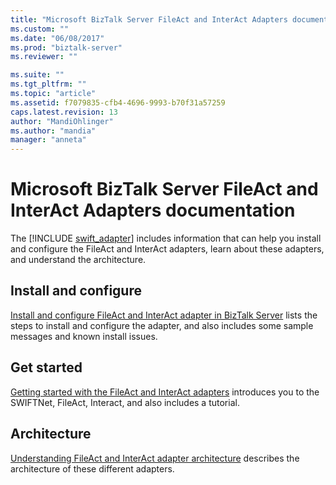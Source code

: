 ```yaml
---
title: "Microsoft BizTalk Server FileAct and InterAct Adapters documentation | Microsoft Docs"
ms.custom: ""
ms.date: "06/08/2017"
ms.prod: "biztalk-server"
ms.reviewer: ""

ms.suite: ""
ms.tgt_pltfrm: ""
ms.topic: "article"
ms.assetid: f7079835-cfb4-4696-9993-b70f31a57259
caps.latest.revision: 13
author: "MandiOhlinger"
ms.author: "mandia"
manager: "anneta"
---
```

# Microsoft BizTalk Server FileAct and InterAct Adapters documentation
The [!INCLUDE [swift_adapter](../../includes/swift-adapter-md.md)] includes information that can help you install and configure the FileAct and InterAct adapters, learn about these adapters, and understand the architecture.  
  
## Install and configure
[Install and configure FileAct and InterAct adapter in BizTalk Server](../../adapters-and-accelerators/fileact-interact/install-and-configure-fileact-and-interact-adapter-in-biztalk-server.md) lists the steps to install and configure the adapter, and also includes some sample messages and known install issues. 

## Get started
[Getting started with the FileAct and InterAct adapters](../../adapters-and-accelerators/fileact-interact/getting-started-with-the-fileact-and-interact-adapters.md) introduces you to the SWIFTNet, FileAct, Interact, and also includes a tutorial.

## Architecture  
[Understanding FileAct and InterAct adapter architecture](../../adapters-and-accelerators/fileact-interact/understanding-fileact-and-interact-adapter-architecture.md) describes the architecture of these different adapters.  